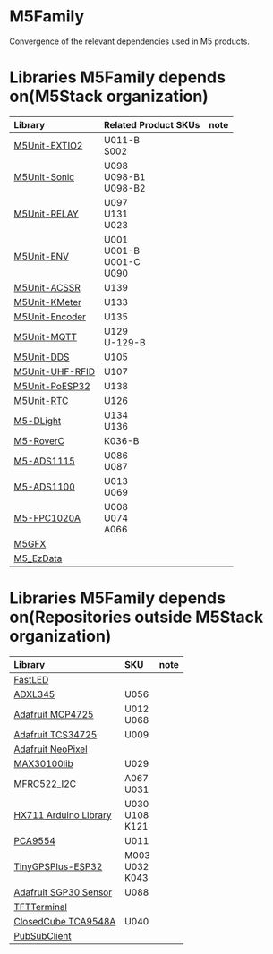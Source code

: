 # M5Family
Convergence of the relevant dependencies used in M5 products.

# Libraries M5Family depends on(M5Stack organization)

|                            Library                            |       Related Product SKUs       | note |
| :------------------------------------------------------------ | :------------------------------- | :--- |
| [M5Unit-EXTIO2](https://github.com/m5stack/M5Unit-EXTIO2)     | U011-B<br>S002                   |      |
| [M5Unit-Sonic](https://github.com/m5stack/M5Unit-Sonic)       | U098<br>U098-B1<br>U098-B2       |      |
| [M5Unit-RELAY](https://github.com/m5stack/M5Unit-RELAY)       | U097<br>U131<br>U023             |      |
| [M5Unit-ENV](https://github.com/m5stack/M5Unit-ENV)           | U001<br>U001-B<br>U001-C<br>U090 |      |
| [M5Unit-ACSSR](https://github.com/m5stack/M5Unit-ACSSR)       | U139                             |      |
| [M5Unit-KMeter](https://github.com/m5stack/M5Unit-KMeter)     | U133                             |      |
| [M5Unit-Encoder](https://github.com/m5stack/M5Unit-Encoder)   | U135                             |      |
| [M5Unit-MQTT](https://github.com/m5stack/M5Unit-MQTT)         | U129<br>U-129-B                  |      |
| [M5Unit-DDS](https://github.com/m5stack/M5Unit-DDS)           | U105                             |      |
| [M5Unit-UHF-RFID](https://github.com/m5stack/M5Unit-UHF-RFID) | U107                             |      |
| [M5Unit-PoESP32](https://github.com/m5stack/M5Unit-PoESP32)   | U138                             |      |
| [M5Unit-RTC](https://github.com/m5stack/M5Unit-RTC)           | U126                             |      |
| [M5-DLight](https://github.com/m5stack/M5-DLight)             | U134<br>U136                     |      |
| [M5-RoverC](https://github.com/m5stack/M5-RoverC)             | K036-B                           |      |
| [M5-ADS1115](https://github.com/m5stack/M5-ADS1115)           | U086<br>U087                     |      |
| [M5-ADS1100](https://github.com/m5stack/M5-ADS1100)           | U013<br>U069                     |      |
| [M5-FPC1020A](https://github.com/m5stack/M5-FPC1020A)         | U008<br>U074<br>A066             |      |
| [M5GFX](https://github.com/m5stack/M5GFX)                     |                                  |      |
| [M5_EzData](https://github.com/m5stack/M5_EzData)             |                                  |      |

# Libraries M5Family depends on(Repositories outside M5Stack organization)

|                                     Library                                      |         SKU          | note |
| :------------------------------------------------------------------------------- | :------------------- | :--- |
| [FastLED](https://github.com/FastLED/FastLED)                                    |                      |      |
| [ADXL345](https://github.com/jakalada/Arduino-ADXL345)                           | U056                 |      |
| [Adafruit MCP4725](https://github.com/adafruit/Adafruit_MCP4725)                 | U012<br>U068         |      |
| [Adafruit TCS34725](https://github.com/adafruit/Adafruit_TCS34725)               | U009                 |      |
| [Adafruit NeoPixel](https://github.com/adafruit/Adafruit_NeoPixel)               |                      |      |
| [MAX30100lib](https://github.com/oxullo/Arduino-MAX30100)                        | U029                 |      |
| [MFRC522_I2C](https://github.com/kkloesener/MFRC522_I2C)                         | A067<br>U031         |      |
| [HX711 Arduino Library](https://github.com/bogde/HX711)                          | U030<br>U108<br>K121 |      |
| [PCA9554](https://github.com/Tinyu-Zhao/PCA9554)                                 | U011                 |      |
| [TinyGPSPlus-ESP32](https://github.com/Tinyu-Zhao/TinyGPSPlus-ESP32)             | M003<br>U032<br>K043 |      |
| [Adafruit SGP30 Sensor](https://github.com/adafruit/Adafruit_SGP30)              | U088                 |      |
| [TFTTerminal](https://github.com/Tinyu-Zhao/TFTTerminal)                         |                      |      |
| [ClosedCube TCA9548A](https://github.com/closedcube/ClosedCube_TCA9548A_Arduino) | U040                 |      |
| [PubSubClient](https://github.com/knolleary/pubsubclient)                        |                      |      |